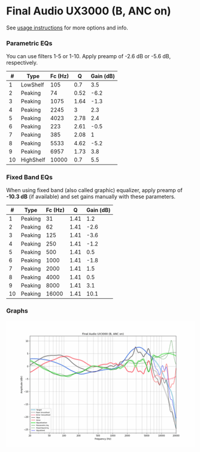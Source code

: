 # Final Audio UX3000 (B, ANC on)
See [usage instructions](https://github.com/jaakkopasanen/AutoEq#usage) for more options and info.

### Parametric EQs
You can use filters 1-5 or 1-10. Apply preamp of -2.6 dB or -5.6 dB, respectively.

|   # | Type      |   Fc (Hz) |    Q |   Gain (dB) |
|-----|-----------|-----------|------|-------------|
|   1 | LowShelf  |       105 | 0.7  |         3.5 |
|   2 | Peaking   |        74 | 0.52 |        -6.2 |
|   3 | Peaking   |      1075 | 1.64 |        -1.3 |
|   4 | Peaking   |      2245 | 3    |         2.3 |
|   5 | Peaking   |      4023 | 2.78 |         2.4 |
|   6 | Peaking   |       223 | 2.61 |        -0.5 |
|   7 | Peaking   |       385 | 2.08 |         1   |
|   8 | Peaking   |      5533 | 4.62 |        -5.2 |
|   9 | Peaking   |      6957 | 1.73 |         3.8 |
|  10 | HighShelf |     10000 | 0.7  |         5.5 |

### Fixed Band EQs
When using fixed band (also called graphic) equalizer, apply preamp of **-10.3 dB** (if available) and set gains manually with these parameters.

|   # | Type    |   Fc (Hz) |    Q |   Gain (dB) |
|-----|---------|-----------|------|-------------|
|   1 | Peaking |        31 | 1.41 |         1.2 |
|   2 | Peaking |        62 | 1.41 |        -2.6 |
|   3 | Peaking |       125 | 1.41 |        -3.6 |
|   4 | Peaking |       250 | 1.41 |        -1.2 |
|   5 | Peaking |       500 | 1.41 |         0.5 |
|   6 | Peaking |      1000 | 1.41 |        -1.8 |
|   7 | Peaking |      2000 | 1.41 |         1.5 |
|   8 | Peaking |      4000 | 1.41 |         0.5 |
|   9 | Peaking |      8000 | 1.41 |         3.1 |
|  10 | Peaking |     16000 | 1.41 |        10.1 |

### Graphs
![](./Final%20Audio%20UX3000%20(B,%20ANC%20on).png)
